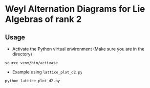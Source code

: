 # Weyl Alternation Diagrams for Lie Algebras of rank 2

## Usage
* Activate the Python virtual environment (Make sure you are in the directory)

`source venv/bin/activate`

* Example using `lattice_plot_d2.py`

`python lattice_plot_d2.py`
